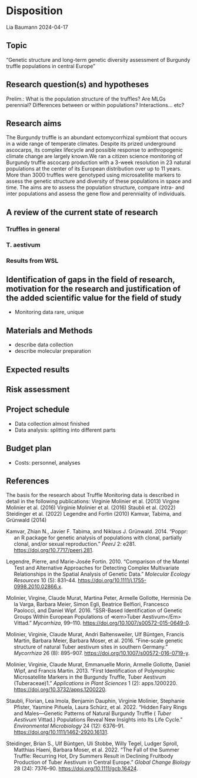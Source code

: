 Disposition
================
Lia Baumann
2024-04-17

## Topic

“Genetic structure and long-term genetic diversity assessment of
Burgundy truffle populations in central Europe”

## Research question(s) and hypotheses

Prelim.: What is the population structure of the truffles? Are MLGs
perennial? Differences between or within populations? Interactions… etc?

## Research aims

The Burgundy truffle is an abundant ectomycorrhizal symbiont that occurs
in a wide range of temperate climates. Despite its prized underground
ascocarps, its complex lifecycle and possible response to anthropogenic
climate change are largely known.We ran a citizen science monitoring of
Burgundy truffle ascocarp production with a 3-week resolution in 23
natural populations at the center of its European distribution over up
to 11 years. More than 3000 truffles were genotyped using microsatellite
markers to assess the genetic structure and diversity of these
populations in space and time. The aims are to assess the population
structure, compare intra- and inter populations and assess the gene flow
and perenniality of individuals.

## A review of the current state of research

### Truffles in general

### T. aestivum

### Results from WSL

## Identification of gaps in the field of research, motivation for the research and justification of the added scientific value for the field of study

- Monitoring data rare, unique

## Materials and Methods

- describe data collection
- describe molecular preparation

## Expected results

## Risk assessment

## Project schedule

- Data collection almost finished
- Data analysis: splitting into different parts

## Budget plan

- Costs: personnel, analyses

## References

The basis for the research about Truffle Monitoring data is described in
detail in the following publications: Virginie Molinier et al. (2013)
Virgine Molinier et al. (2016) Virginie Molinier et al. (2016) Staubli
et al. (2022) Steidinger et al. (2022) Legendre and Fortin (2010)
Kamvar, Tabima, and Grünwald (2014)

<div id="refs" class="references csl-bib-body hanging-indent"
entry-spacing="0">

<div id="ref-kamvarPopprPackageGenetic2014" class="csl-entry">

Kamvar, Zhian N., Javier F. Tabima, and Niklaus J. Grünwald. 2014.
“Poppr: an R package for genetic analysis of populations with clonal,
partially clonal, and/or sexual reproduction.” *PeerJ* 2: e281.
<https://doi.org/10.7717/peerj.281>.

</div>

<div id="ref-legendreComparisonMantelTest2010" class="csl-entry">

Legendre, Pierre, and Marie-Josée Fortin. 2010. “Comparison of the
Mantel Test and Alternative Approaches for Detecting Complex
Multivariate Relationships in the Spatial Analysis of Genetic Data.”
*Molecular Ecology Resources* 10 (5): 831–44.
<https://doi.org/10.1111/j.1755-0998.2010.02866.x>.

</div>

<div id="ref-molinierSSRbasedIdentificationGenetic2016"
class="csl-entry">

Molinier, Virgine, Claude Murat, Martina Peter, Armelle Gollotte,
Herminia De la Varga, Barbara Meier, Simon Egli, Beatrice Belfiori,
Francesco Paolocci, and Daniel Wipf. 2016. “SSR-Based Identification of
Genetic Groups Within European Populations of &Lt;em&gt;Tuber
Aestivum&lt;/Em&gt; Vittad.” *Mycorrhiza*, 99–110.
<https://doi.org/10.1007/s00572-015-0649-0>.

</div>

<div id="ref-molinierFinescaleGeneticStructure2016" class="csl-entry">

Molinier, Virginie, Claude Murat, Andri Baltensweiler, Ulf Büntgen,
Francis Martin, Barbara Meier, Barbara Moser, et al. 2016. “Fine-scale
genetic structure of natural Tuber aestivum sites in southern Germany.”
*Mycorrhiza* 26 (8): 895–907.
<https://doi.org/10.1007/s00572-016-0719-y>.

</div>

<div id="ref-molinierFirstIdentificationPolymorphic2013"
class="csl-entry">

Molinier, Virginie, Claude Murat, Emmanuelle Morin, Armelle Gollotte,
Daniel Wipf, and Francis Martin. 2013. “First Identification of
Polymorphic Microsatellite Markers in the Burgundy Truffle, Tuber
Aestivum (Tuberaceae)1.” *Applications in Plant Sciences* 1 (2):
apps.1200220. <https://doi.org/10.3732/apps.1200220>.

</div>

<div id="ref-staubliHiddenFairyRings2022" class="csl-entry">

Staubli, Florian, Lea Imola, Benjamin Dauphin, Virginie Molinier,
Stephanie Pfister, Yasmine Piñuela, Laura Schürz, et al. 2022. “Hidden
Fairy Rings and Males—Genetic Patterns of Natural Burgundy Truffle (
*Tuber Aestivum* Vittad.) Populations Reveal New Insights into Its Life
Cycle.” *Environmental Microbiology* 24 (12): 6376–91.
<https://doi.org/10.1111/1462-2920.16131>.

</div>

<div id="ref-steidingerFallSummerTruffle2022" class="csl-entry">

Steidinger, Brian S., Ulf Büntgen, Uli Stobbe, Willy Tegel, Ludger
Sproll, Matthias Haeni, Barbara Moser, et al. 2022. “The Fall of the
Summer Truffle: Recurring Hot, Dry Summers Result in Declining Fruitbody
Production of Tuber Aestivum in Central Europe.” *Global Change Biology*
28 (24): 7376–90. <https://doi.org/10.1111/gcb.16424>.

</div>

</div>
